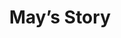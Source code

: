 --- 
layout: case-study
permalink: "/modules/person-centered-care/may/"

video: CaseStudy1.mp4
title: May’s Story

background:
  - title: Background
    image: margaret/1.png
    text: May is a 38 year old woman who was sponsored by her husband from China about 12 years ago and soon got married and had children. They have 3 children Kevin (11 years old), Dianne (9 years old) and Bobby (4 years old); who attend private school. She speaks Mandarin and her verbal and written English is limited. Her husband David is a COO at a computer software engineering company and he speaks and writes English fluently.
  - title: Diagnosis
    image: margaret/2.png
    text: May was diagnosed a few years ago with ALS and is now developing increasing symptoms requiring more care. Her husband is abrupt in some of the communication with his wife and children and always feels tired. He is working fulltime and is now taking on more responsibilities with the children.
  - title: Concerns
    image: margaret/3.png
    text: May is afraid of how the symptoms will develop and is really upset about her diagnosis. She feels like she is losing control physically and mentally, and cries often when she alone. May wants to be a good wife, mother and take care of the family, but is not able to fulfill these roles. She is starting to get a pressure sore on her coccyx from sitting for long periods. She is having harder time with swallowing and occasionally panics that she cannot breathe. Pain is also starting to be an issue, as it gets worse the more she stays in one position because her limbs and joints get stiff. She is now experiencing urinary retention and may require a foley catheter. May has been seeing a traditional Chinese medicine practitioner who does acupuncture and supplies traditional Chinese medicine to cure her disease.


supports:  May does not have family in Canada at this time.  The couple have been working on sponsoring her young sister and parents over from China; however there have been some difficulties.  May had been quite involved with the Chinese community and participated in many volunteer activities at the church she attends. She is receiving on hour a day of home support under Long Term Care in the morning to assist her with bathing and dressing and the daily per diem is high so David is wondering if  private care would be less expensive.

medications:
  - Chinese herbal medication
  - Extra strength acetaminophen (3-4 times per week)

visit: 
  Initial Visit: Using a translator to help communicate, May shares she is experiencing increased fatigue, pain and decreased appetite. May is staying in bed for longer periods during the day. You notice her grimace when she turns in bed and she winces as she sits up. May states that up until a month ago she had been feeling very well. Her mood is low and she is crying at times throughout the day, although never in front of the children.  She became tearful when speaking about David’s love and the responsibilities that he has taken over from her. She is not able to actively participate in her faith community. She no longer feels she is able to be the mother to her children that she wants to be.

reflection:
  - What are some things to consider when using family or friends to help translate?
  - What are some strategies for effective communication when using translation services?
  - What might you ask May to contribute to your holistic assessment of her health and situation? 
  - How might you engage with May and her family to support the care needs they identify?
 
---
